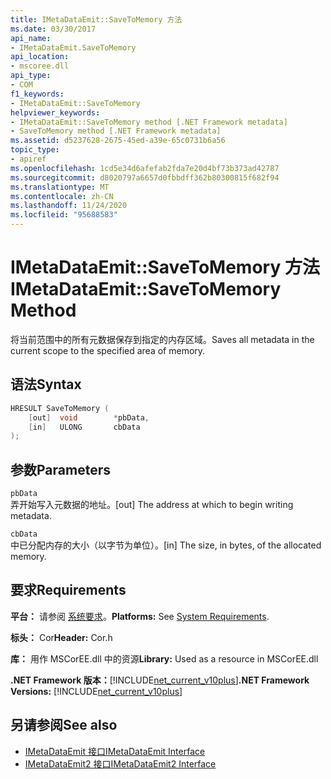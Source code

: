 ```yaml
---
title: IMetaDataEmit::SaveToMemory 方法
ms.date: 03/30/2017
api_name:
- IMetaDataEmit.SaveToMemory
api_location:
- mscoree.dll
api_type:
- COM
f1_keywords:
- IMetaDataEmit::SaveToMemory
helpviewer_keywords:
- IMetaDataEmit::SaveToMemory method [.NET Framework metadata]
- SaveToMemory method [.NET Framework metadata]
ms.assetid: d5237628-2675-45ed-a39e-65c0731b6a56
topic_type:
- apiref
ms.openlocfilehash: 1cd5e34d6afefab2fda7e20d4bf73b373ad42787
ms.sourcegitcommit: d8020797a6657d0fbbdff362b80300815f682f94
ms.translationtype: MT
ms.contentlocale: zh-CN
ms.lasthandoff: 11/24/2020
ms.locfileid: "95688583"
---
```

# <a name="imetadataemitsavetomemory-method"></a><span data-ttu-id="5b4f9-102">IMetaDataEmit::SaveToMemory 方法</span><span class="sxs-lookup"><span data-stu-id="5b4f9-102">IMetaDataEmit::SaveToMemory Method</span></span>

<span data-ttu-id="5b4f9-103">将当前范围中的所有元数据保存到指定的内存区域。</span><span class="sxs-lookup"><span data-stu-id="5b4f9-103">Saves all metadata in the current scope to the specified area of memory.</span></span>  
  
## <a name="syntax"></a><span data-ttu-id="5b4f9-104">语法</span><span class="sxs-lookup"><span data-stu-id="5b4f9-104">Syntax</span></span>  
  
```cpp  
HRESULT SaveToMemory (
    [out]  void        *pbData,
    [in]   ULONG       cbData
);  
```  
  
## <a name="parameters"></a><span data-ttu-id="5b4f9-105">参数</span><span class="sxs-lookup"><span data-stu-id="5b4f9-105">Parameters</span></span>  

 `pbData`  
 <span data-ttu-id="5b4f9-106">弄开始写入元数据的地址。</span><span class="sxs-lookup"><span data-stu-id="5b4f9-106">[out] The address at which to begin writing metadata.</span></span>  
  
 `cbData`  
 <span data-ttu-id="5b4f9-107">中已分配内存的大小（以字节为单位）。</span><span class="sxs-lookup"><span data-stu-id="5b4f9-107">[in] The size, in bytes, of the allocated memory.</span></span>  
  
## <a name="requirements"></a><span data-ttu-id="5b4f9-108">要求</span><span class="sxs-lookup"><span data-stu-id="5b4f9-108">Requirements</span></span>  

 <span data-ttu-id="5b4f9-109">**平台：** 请参阅 [系统要求](../../get-started/system-requirements.md)。</span><span class="sxs-lookup"><span data-stu-id="5b4f9-109">**Platforms:** See [System Requirements](../../get-started/system-requirements.md).</span></span>  
  
 <span data-ttu-id="5b4f9-110">**标头：** Cor</span><span class="sxs-lookup"><span data-stu-id="5b4f9-110">**Header:** Cor.h</span></span>  
  
 <span data-ttu-id="5b4f9-111">**库：** 用作 MSCorEE.dll 中的资源</span><span class="sxs-lookup"><span data-stu-id="5b4f9-111">**Library:** Used as a resource in MSCorEE.dll</span></span>  
  
 <span data-ttu-id="5b4f9-112">**.NET Framework 版本：**[!INCLUDE[net_current_v10plus](../../../../includes/net-current-v10plus-md.md)]</span><span class="sxs-lookup"><span data-stu-id="5b4f9-112">**.NET Framework Versions:** [!INCLUDE[net_current_v10plus](../../../../includes/net-current-v10plus-md.md)]</span></span>  
  
## <a name="see-also"></a><span data-ttu-id="5b4f9-113">另请参阅</span><span class="sxs-lookup"><span data-stu-id="5b4f9-113">See also</span></span>

- [<span data-ttu-id="5b4f9-114">IMetaDataEmit 接口</span><span class="sxs-lookup"><span data-stu-id="5b4f9-114">IMetaDataEmit Interface</span></span>](imetadataemit-interface.md)
- [<span data-ttu-id="5b4f9-115">IMetaDataEmit2 接口</span><span class="sxs-lookup"><span data-stu-id="5b4f9-115">IMetaDataEmit2 Interface</span></span>](imetadataemit2-interface.md)
